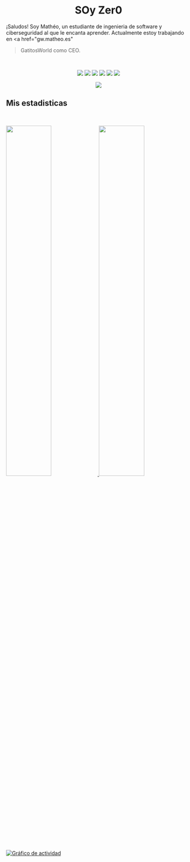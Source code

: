 <h1 align="center">
  <b>SOy Zer0</b>
</h1>

¡Saludos! Soy Mathéo, un estudiante de ingenieria de software y ciberseguridad al que le encanta aprender. Actualmente estoy trabajando en <a href="gw.matheo.es"
>GatitosWorld</a> como CEO.
<br>

<p>
<div align="center">
  <img src="https://img.shields.io/badge/-HTML-c58545?style=for-the-badge&logo=html5&logoColor=c58545&labelColor=282828">
  <img src="https://img.shields.io/badge/-CSS-d1a01f?style=for-the-badge&logo=css3&logoColor=d1a01f&labelColor=282828">
  <img src="https://img.shields.io/badge/-Python-98b982?style=for-the-badge&logo=python&logoColor=98b982&labelColor=282828">
  <img src="https://img.shields.io/badge/Twitch-9146FF?style=for-the-badge&logo=twitch&logoColor=282828">
  <img src="https://img.shields.io/badge/JavaScript-323330?style=for-the-badge&logo=javascript&logoColor=282828">
  <img src="https://img.shields.io/badge/TypeScript-007ACC?style=for-the-badge&logo=typescript&logoColor=282828">
</div>
</p>


<div align="center">
  <a href="https://open.spotify.com/user/ca6dam06tlic82mtspbksuu9w?si=ab86a439738f4064">
    <img src="https://readme-spotify-tingz.vercel.app/api/now-playing">
  </a>
</div>


## Mis estadisticas

<br/>
<p align="left">
  <a href="https://matheo.es/">
  <img width="49.5%" src="https://github-readme-stats.vercel.app/api?username=soyzer0&show_icons=true&theme=gruvbox&hide_border=true" />
    <img width="49.5%" src="https://github-readme-streak-stats.herokuapp.com/?user=soyzer0&theme=gruvbox&hide_border=true" />
  </a>
</p>
<br>

[![Gráfico de actividad](https://activity-graph.herokuapp.com/graph?username=soyzer0&custom_title=Gr%C3%A1fico%20de%20Math%C3%A9o&theme=gruvbox&bg_color=282828&hide_border=true&line=d1a01f&point=c58545)](https://matheo.es/)


<!-- CREDITS TO Abhigyan -->
